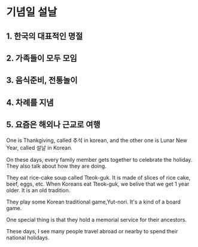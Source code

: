 # 기념일 설날
## 1. 한국의 대표적인 명절
## 2. 가족들이 모두 모임
## 3. 음식준비, 전통놀이
## 4. 차례를 지냄
## 5. 요즘은 해외나 근교로 여행

One is Thankgiving, called 추석 in korean, and the other one is Lunar New Year, called 설날 in Korean.

On these days, every family member gets together to celebrate the holiday.
They also talk about how they are doing.

They eat rice-cake soup called Tteok-guk. It is made of slices of rice cake, beef, eggs, etc.
When Koreans eat Tteok-guk, we belive that we get 1 year older.
It is an old tradition.

They play some Korean traditional game,Yut-nori. It's a kind of a board game.

One special thing is that they hold a memorial service for their ancestors.

These days, I see many people travel abroad or nearby to spend their national holidays.
